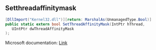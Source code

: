 ## Setthreadaffinitymask

```csharp
[DllImport("Kernel32.dll")][return: MarshalAs(UnmanagedType.Bool)]
public static extern bool SetThreadAffinityMask(IntPtr hThread,
   UIntPtr dwThreadAffinityMask
);
```

Microsoft documentation: [Link](https://learn.microsoft.com/en-us/windows/win32/api/winbase/nf-winbase-setthreadaffinitymask)
